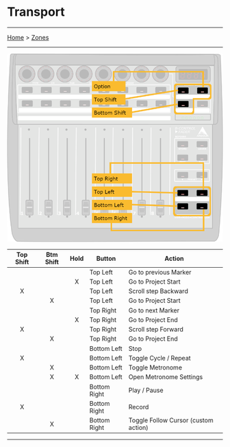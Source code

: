 # Transport

---

[Home](../) > [Zones](./)

---

![logo](../assets/zone-transport.png)

| Top Shift | Btm Shift | Hold   | Button | Action |
|:---------:|:---------:|:------:|--------|--------|
|           |           |        | Top Left | Go to previous Marker |
|           |           | X      | Top Left | Go to Project Start  |
| X         |           |        | Top Left | Scroll step Backward  |
|           | X         |        | Top Left | Go to Project Start  |
|           |           |        | Top Right | Go to next Marker |
|           |           | X      | Top Right | Go to Project End  |
| X         |           |        | Top Right | Scroll step Forward  |
|           | X         |        | Top Right | Go to Project End  |
|           |           |        | Bottom Left | Stop |
| X         |           |        | Bottom Left | Toggle Cycle / Repeat  |
|           | X         |        | Bottom Left | Toggle Metronome  |
|           | X         | X      | Bottom Left | Open Metronome Settings  |
|           |           |        | Bottom Right | Play / Pause |
| X         |           |        | Bottom Right | Record  |
|           | X         |        | Bottom Right | Toggle Follow Cursor (custom action) |

---